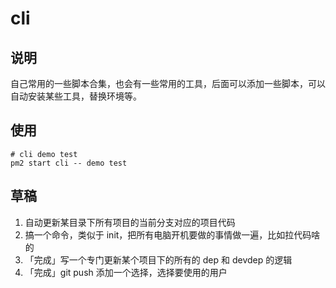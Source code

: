 # cli

## 说明

自己常用的一些脚本合集，也会有一些常用的工具，后面可以添加一些脚本，可以自动安装某些工具，替换环境等。

## 使用

```shell
# cli demo test
pm2 start cli -- demo test
```

## 草稿

1. 自动更新某目录下所有项目的当前分支对应的项目代码
2. 搞一个命令，类似于 init，把所有电脑开机要做的事情做一遍，比如拉代码啥的
3. 「完成」写一个专门更新某个项目下的所有的 dep 和 devdep 的逻辑
4. 「完成」git push 添加一个选择，选择要使用的用户
